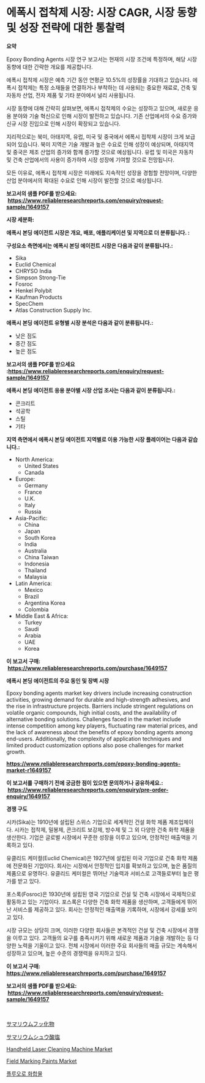 <p><h1>에폭시 접착제 시장: 시장 CAGR, 시장 동향 및 성장 전략에 대한 통찰력</h1></p><p><strong>요약</strong></p>
<p><p>Epoxy Bonding Agents 시장 연구 보고서는 현재의 시장 조건에 특정하며, 해당 시장 동향에 대한 간략한 개요를 제공합니다. </p><p>에폭시 접착제 시장은 예측 기간 동안 연평균 10.5%의 성장률을 기대하고 있습니다. 에폭시 접착제는 특정 소재들을 연결하거나 부착하는 데 사용되는 중요한 재료로, 건축 및 자동차 산업, 전자 제품 및 기타 분야에서 널리 사용됩니다.</p><p>시장 동향에 대해 간략히 살펴보면, 에폭시 접착제의 수요는 성장하고 있으며, 새로운 응용 분야와 기술 혁신으로 인해 시장이 발전하고 있습니다. 기존 산업에서의 수요 증가와 신규 시장 진입으로 인해 시장이 확장되고 있습니다.</p><p>지리적으로는 북미, 아태지역, 유럽, 미국 및 중국에서 에폭시 접착제 시장이 크게 보급되어 있습니다. 북미 지역은 기술 개발과 높은 수요로 인해 성장이 예상되며, 아태지역 및 중국은 제조 산업의 증가와 함께 증가할 것으로 예상됩니다. 유럽 및 미국은 자동차 및 건축 산업에서의 사용이 증가하여 시장 성장에 기여할 것으로 전망됩니다.</p><p>모든 이유로, 에폭시 접착제 시장은 미래에도 지속적인 성장을 경험할 전망이며, 다양한 산업 분야에서의 확대된 수요로 인해 시장이 발전할 것으로 예상됩니다.</p></p>
<p><strong>보고서의 샘플 PDF를 받으세요: &nbsp;<a href="https://www.reliableresearchreports.com/enquiry/request-sample/1649157">https://www.reliableresearchreports.com/enquiry/request-sample/1649157</a></strong></p>
<p><strong>시장 세분화:</strong></p>
<p><strong> 에폭시 본딩 에이전트 시장은 개요, 배포, 애플리케이션 및 지역으로 더 분류됩니다. :</strong></p>
<p><strong>구성요소 측면에서는 에폭시 본딩 에이전트 시장은 다음과 같이 분류됩니다.:</strong></p>
<p><ul><li>Sika</li><li>Euclid Chemical</li><li>CHRYSO India</li><li>Simpson Strong-Tie</li><li>Fosroc</li><li>Henkel Polybit</li><li>Kaufman Products</li><li>SpecChem</li><li>Atlas Construction Supply Inc.</li></ul></p>
<p><strong> 에폭시 본딩 에이전트 유형별 시장 분석은 다음과 같이 분류됩니다.:</strong></p>
<p><ul><li>낮은 점도</li><li>중간 점도</li><li>높은 점도</li></ul></p>
<p><strong>보고서의 샘플 PDF를 받으세요 :<a href="https://www.reliableresearchreports.com/enquiry/request-sample/1649157">https://www.reliableresearchreports.com/enquiry/request-sample/1649157</a></strong></p>
<p><strong> 에폭시 본딩 에이전트 응용 분야별 시장 산업 조사는 다음과 같이 분류됩니다.:</strong></p>
<p><ul><li>콘크리트</li><li>석공학</li><li>스틸</li><li>기타</li></ul></p>
<p><strong>지역 측면에서 에폭시 본딩 에이전트 지역별로 이용 가능한 시장 플레이어는 다음과 같습니다.:</strong></p>
<p><ul>
    <li>
        North America:
        <ul>
            <li>United States</li>
            <li>Canada</li>
        </ul>
    </li>
    <li>
        Europe:
        <ul>
            <li>Germany</li>
            <li>France</li>
            <li>U.K.</li>
            <li>Italy</li>
            <li>Russia</li>
        </ul>
    </li>
    <li>
        Asia-Pacific:
        <ul>
            <li>China</li>
            <li>Japan</li>
            <li>South Korea</li>
            <li>India</li>
            <li>Australia</li>
            <li>China Taiwan</li>
            <li>Indonesia</li>
            <li>Thailand</li>
            <li>Malaysia</li>
        </ul>
    </li>
    <li>
        Latin America:
        <ul>
            <li>Mexico</li>
            <li>Brazil</li>
            <li>Argentina Korea</li>
            <li>Colombia</li>
        </ul>
    </li>
    <li>
        Middle East & Africa:
        <ul>
            <li>Turkey</li>
            <li>Saudi</li>
            <li>Arabia</li>
            <li>UAE</li>
            <li>Korea</li>
        </ul>
    </li>
    </ul></p>
<p><strong>이 보고서 구매: &nbsp;<a href="https://www.reliableresearchreports.com/purchase/1649157">https://www.reliableresearchreports.com/purchase/1649157</a></strong></p>
<p><strong>에폭시 본딩 에이전트의 주요 동인 및 장벽 시장</strong></p>
<p><p>Epoxy bonding agents market key drivers include increasing construction activities, growing demand for durable and high-strength adhesives, and the rise in infrastructure projects. Barriers include stringent regulations on volatile organic compounds, high initial costs, and the availability of alternative bonding solutions. Challenges faced in the market include intense competition among key players, fluctuating raw material prices, and the lack of awareness about the benefits of epoxy bonding agents among end-users. Additionally, the complexity of application techniques and limited product customization options also pose challenges for market growth.</p></p>
<p><strong><a href="https://www.reliableresearchreports.com/epoxy-bonding-agents-market-r1649157">https://www.reliableresearchreports.com/epoxy-bonding-agents-market-r1649157</a></strong></p>
<p><strong>이 보고서를 구매하기 전에 궁금한 점이 있으면 문의하거나 공유하세요.: &nbsp;<a href="https://www.reliableresearchreports.com/enquiry/pre-order-enquiry/1649157">https://www.reliableresearchreports.com/enquiry/pre-order-enquiry/1649157</a></strong></p>
<p><strong>경쟁 구도</strong></p>
<p><p>시카(Sika)는 1910년에 설립된 스위스 기업으로 세계적인 건설 화학 제품 제조업체이다. 시카는 접착제, 밀봉제, 콘크리트 보강제, 방수제 및 그 외 다양한 건축 화학 제품을 생산한다. 기업은 글로벌 시장에서 꾸준한 성장을 이루고 있으며, 안정적인 매출액을 기록하고 있다.</p><p>유클리드 케미컬(Euclid Chemical)은 1927년에 설립된 미국 기업으로 건축 화학 제품에 전문화된 기업이다. 회사는 시장에서 안정적인 입지를 확보하고 있으며, 높은 품질의 제품으로 유명하다. 유클리드 케미컬은 뛰어난 기술력과 서비스로 고객들로부터 높은 평가를 받고 있다.</p><p>포스록(Fosroc)은 1930년에 설립된 영국 기업으로 건설 및 건축 시장에서 국제적으로 활동하고 있는 기업이다. 포스록은 다양한 건축 화학 제품을 생산하며, 고객들에게 뛰어난 서비스를 제공하고 있다. 회사는 안정적인 매출액을 기록하며, 시장에서 강세를 보이고 있다.</p><p>시장 규모는 상당히 크며, 이러한 다양한 회사들은 본격적인 건설 및 건축 시장에서 경쟁을 이루고 있다. 고객들의 요구를 충족시키기 위해 새로운 제품과 기술을 개발하는 등 다양한 노력을 기울이고 있다. 전체 시장에서 이러한 주요 회사들의 매출 규모는 계속해서 성장하고 있으며, 높은 수준의 경쟁력을 유지하고 있다.</p></p>
<p><strong>이 보고서 구매: &nbsp; <a href="https://www.reliableresearchreports.com/purchase/1649157">https://www.reliableresearchreports.com/purchase/1649157</a></strong></p>
<p><strong>보고서의 샘플 PDF를 받으세요: &nbsp;<a href="https://www.reliableresearchreports.com/enquiry/request-sample/1649157">https://www.reliableresearchreports.com/enquiry/request-sample/1649157</a></strong><strong></strong></p>
<p>&nbsp;</p>
<p><p><a href="https://github.com/adcxff01450218/Market-Research-Report-List-1/blob/main/192520431052.md">サマリウムフッ化物</a></p><p><a href="https://github.com/ReyesKohler20231/Market-Research-Report-List-1/blob/main/417329731053.md">サマリウムシュウ酸塩</a></p><p><a href="https://github.com/sonuprakash1/Market-Research-Report-List-2/blob/main/handheld-laser-cleaning-machine-market.md">Handheld Laser Cleaning Machine Market</a></p><p><a href="https://issuu.com/reportprime-2/docs/field-marking-paints-market-size-2030.pptx">Field Marking Paints Market</a></p><p><a href="https://github.com/vsn7qpua81q/Market-Research-Report-List-1/blob/main/521683628471.md">플루오로 화합물</a></p></p>